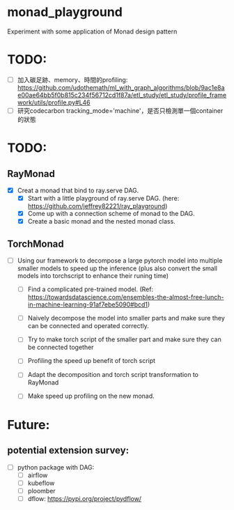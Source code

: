 # monad_playground

Experiment with some application of Monad design pattern

# TODO:
- [ ] 加入碳足跡、memory、時間的profiling: https://github.com/udothemath/ml_with_graph_algorithms/blob/9ac1e8ae00ae64bb5f0b815c234f56712cd1f87a/etl_study/etl_study/profile_framework/utils/profile.py#L46
- [ ] 研究codecarbon tracking_mode='machine'，是否只檢測單一個container的狀態

# TODO:

## RayMonad 
- [X] Creat a monad that bind to ray.serve DAG.
    - [X] Start with a little playground of ray.serve DAG. (here: https://github.com/jeffrey82221/ray_playground) 
    - [X] Come up with a connection scheme of monad to the DAG.
    - [X] Create a basic monad and the nested monad class.

## TorchMonad
- [ ] Using our framework to decompose a large pytorch model into multiple smaller models to speed up the inference (plus also convert the small models into torchscript to enhance their runing time)
    - [ ] Find a complicated pre-trained model. (Ref: https://towardsdatascience.com/ensembles-the-almost-free-lunch-in-machine-learning-91af7ebe5090#bcd1)
    - [ ] Naively decompose the model into smaller parts and make sure 
        they can be connected and operated correctly. 
    - [ ] Try to make torch script of the smaller part and make sure they can be connected together 
    - [ ] Profiling the speed up benefit of torch script 
    - [ ] Adapt the decomposition and torch script transformation to RayMonad 
    - [ ] Make speed up profiling on the new monad. 


# Future: 

## potential extension survey: 
- [ ] python package with DAG: 
    - [ ] airflow 
    - [ ] kubeflow 
    - [ ] ploomber
    - [ ] dflow: https://pypi.org/project/pydflow/
